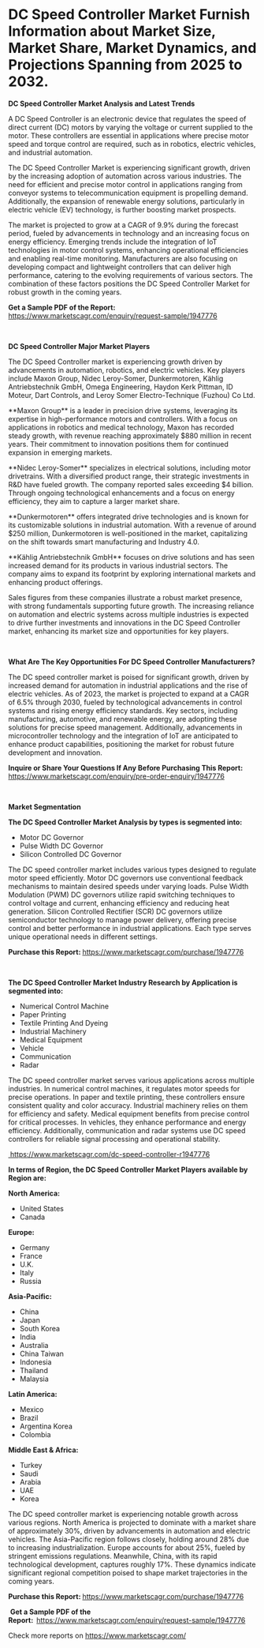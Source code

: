 <p><h1>DC Speed Controller Market Furnish Information about Market Size, Market Share, Market Dynamics, and Projections Spanning from 2025 to 2032.</h1></p><p><strong>DC Speed Controller Market Analysis and Latest Trends</strong></p>
<p><p>A DC Speed Controller is an electronic device that regulates the speed of direct current (DC) motors by varying the voltage or current supplied to the motor. These controllers are essential in applications where precise motor speed and torque control are required, such as in robotics, electric vehicles, and industrial automation.</p><p>The DC Speed Controller Market is experiencing significant growth, driven by the increasing adoption of automation across various industries. The need for efficient and precise motor control in applications ranging from conveyor systems to telecommunication equipment is propelling demand. Additionally, the expansion of renewable energy solutions, particularly in electric vehicle (EV) technology, is further boosting market prospects.</p><p>The market is projected to grow at a CAGR of 9.9% during the forecast period, fueled by advancements in technology and an increasing focus on energy efficiency. Emerging trends include the integration of IoT technologies in motor control systems, enhancing operational efficiencies and enabling real-time monitoring. Manufacturers are also focusing on developing compact and lightweight controllers that can deliver high performance, catering to the evolving requirements of various sectors. The combination of these factors positions the DC Speed Controller Market for robust growth in the coming years.</p></p>
<p><strong>Get a Sample PDF of the Report:&nbsp;</strong> <a href="https://www.marketscagr.com/enquiry/request-sample/1947776?utm_campaign=2041&utm_medium=2&utm_source=Github&utm_content=ia&utm_term=11022025&utm_id=dc-speed-controller">https://www.marketscagr.com/enquiry/request-sample/1947776</a></p>
<p>&nbsp;</p>
<p><strong>DC Speed Controller Major Market Players</strong></p>
<p><p>The DC Speed Controller market is experiencing growth driven by advancements in automation, robotics, and electric vehicles. Key players include Maxon Group, Nidec Leroy-Somer, Dunkermotoren, Kählig Antriebstechnik GmbH, Omega Engineering, Haydon Kerk Pittman, ID Moteur, Dart Controls, and Leroy Somer Electro-Technique (Fuzhou) Co Ltd.</p><p>**Maxon Group** is a leader in precision drive systems, leveraging its expertise in high-performance motors and controllers. With a focus on applications in robotics and medical technology, Maxon has recorded steady growth, with revenue reaching approximately $880 million in recent years. Their commitment to innovation positions them for continued expansion in emerging markets.</p><p>**Nidec Leroy-Somer** specializes in electrical solutions, including motor drivetrains. With a diversified product range, their strategic investments in R&D have fueled growth. The company reported sales exceeding $4 billion. Through ongoing technological enhancements and a focus on energy efficiency, they aim to capture a larger market share.</p><p>**Dunkermotoren** offers integrated drive technologies and is known for its customizable solutions in industrial automation. With a revenue of around $250 million, Dunkermotoren is well-positioned in the market, capitalizing on the shift towards smart manufacturing and Industry 4.0.</p><p>**Kählig Antriebstechnik GmbH** focuses on drive solutions and has seen increased demand for its products in various industrial sectors. The company aims to expand its footprint by exploring international markets and enhancing product offerings.</p><p>Sales figures from these companies illustrate a robust market presence, with strong fundamentals supporting future growth. The increasing reliance on automation and electric systems across multiple industries is expected to drive further investments and innovations in the DC Speed Controller market, enhancing its market size and opportunities for key players.</p></p>
<p>&nbsp;</p>
<p><strong>What Are The Key Opportunities For DC Speed Controller Manufacturers?</strong></p>
<p><p>The DC speed controller market is poised for significant growth, driven by increased demand for automation in industrial applications and the rise of electric vehicles. As of 2023, the market is projected to expand at a CAGR of 6.5% through 2030, fueled by technological advancements in control systems and rising energy efficiency standards. Key sectors, including manufacturing, automotive, and renewable energy, are adopting these solutions for precise speed management. Additionally, advancements in microcontroller technology and the integration of IoT are anticipated to enhance product capabilities, positioning the market for robust future development and innovation.</p></p>
<p><strong>Inquire or Share Your Questions If Any Before Purchasing This Report:</strong> <a href="https://www.marketscagr.com/enquiry/pre-order-enquiry/1947776?utm_campaign=2041&utm_medium=2&utm_source=Github&utm_content=ia&utm_term=11022025&utm_id=dc-speed-controller">https://www.marketscagr.com/enquiry/pre-order-enquiry/1947776</a></p>
<p>&nbsp;</p>
<p><strong>Market Segmentation</strong></p>
<p><strong>The DC Speed Controller Market Analysis by types is segmented into:</strong></p>
<p><ul><li>Motor DC Governor</li><li>Pulse Width DC Governor</li><li>Silicon Controlled DC Governor</li></ul></p>
<p><p>The DC speed controller market includes various types designed to regulate motor speed efficiently. Motor DC governors use conventional feedback mechanisms to maintain desired speeds under varying loads. Pulse Width Modulation (PWM) DC governors utilize rapid switching techniques to control voltage and current, enhancing efficiency and reducing heat generation. Silicon Controlled Rectifier (SCR) DC governors utilize semiconductor technology to manage power delivery, offering precise control and better performance in industrial applications. Each type serves unique operational needs in different settings.</p></p>
<p><strong>Purchase this Report:&nbsp;</strong><a href="https://www.marketscagr.com/purchase/1947776?utm_campaign=2041&utm_medium=2&utm_source=Github&utm_content=ia&utm_term=11022025&utm_id=dc-speed-controller">https://www.marketscagr.com/purchase/1947776</a></p>
<p>&nbsp;</p>
<p><strong>The DC Speed Controller Market Industry Research by Application is segmented into:</strong></p>
<p><ul><li>Numerical Control Machine</li><li>Paper Printing</li><li>Textile Printing And Dyeing</li><li>Industrial Machinery</li><li>Medical Equipment</li><li>Vehicle</li><li>Communication</li><li>Radar</li></ul></p>
<p><p>The DC speed controller market serves various applications across multiple industries. In numerical control machines, it regulates motor speeds for precise operations. In paper and textile printing, these controllers ensure consistent quality and color accuracy. Industrial machinery relies on them for efficiency and safety. Medical equipment benefits from precise control for critical processes. In vehicles, they enhance performance and energy efficiency. Additionally, communication and radar systems use DC speed controllers for reliable signal processing and operational stability.</p></p>
<p><a href="https://www.marketscagr.com/dc-speed-controller-r1947776?utm_campaign=2041&utm_medium=2&utm_source=Github&utm_content=ia&utm_term=11022025&utm_id=dc-speed-controller">&nbsp;https://www.marketscagr.com/dc-speed-controller-r1947776</a></p>
<p><strong>In terms of Region, the DC Speed Controller Market Players available by Region are:</strong></p>
<p>
    <p> <strong> North America: </strong>
        <ul>
            <li>United States</li>
            <li>Canada</li>
        </ul>
        </p> 
    <p> <strong> Europe: </strong>
        <ul>
            <li>Germany</li>
            <li>France</li>
            <li>U.K.</li>
            <li>Italy</li>
            <li>Russia</li>
        </ul>
        </p> 
    <p> <strong> Asia-Pacific: </strong>
        <ul>
            <li>China</li>
            <li>Japan</li>
            <li>South Korea</li>
            <li>India</li>
            <li>Australia</li>
            <li>China Taiwan</li>
            <li>Indonesia</li>
            <li>Thailand</li>
            <li>Malaysia</li>
        </ul>
        </p> 
    <p> <strong> Latin America: </strong>
        <ul>
            <li>Mexico</li>
            <li>Brazil</li>
            <li>Argentina Korea</li>
            <li>Colombia</li>
        </ul>
        </p> 
    <p> <strong> Middle East & Africa: </strong>
        <ul>
            <li>Turkey</li>
            <li>Saudi</li>
            <li>Arabia</li>
            <li>UAE</li>
            <li>Korea</li>
        </ul>
    </p>
    </p>
<p><p>The DC speed controller market is experiencing notable growth across various regions. North America is projected to dominate with a market share of approximately 30%, driven by advancements in automation and electric vehicles. The Asia-Pacific region follows closely, holding around 28% due to increasing industrialization. Europe accounts for about 25%, fueled by stringent emissions regulations. Meanwhile, China, with its rapid technological development, captures roughly 17%. These dynamics indicate significant regional competition poised to shape market trajectories in the coming years.</p></p>
<p><strong>Purchase this Report: </strong><a href="https://www.marketscagr.com/purchase/1947776?utm_campaign=2041&utm_medium=2&utm_source=Github&utm_content=ia&utm_term=11022025&utm_id=dc-speed-controller">https://www.marketscagr.com/purchase/1947776</a></p>
<p>&nbsp;<strong>Get a Sample PDF of the Report:&nbsp;&nbsp;</strong><a href="https://www.marketscagr.com/enquiry/request-sample/1947776?utm_campaign=2041&utm_medium=2&utm_source=Github&utm_content=ia&utm_term=11022025&utm_id=dc-speed-controller">https://www.marketscagr.com/enquiry/request-sample/1947776</a></p>
<p><strong></strong></p>
<p>Check more reports on <a href="https://www.marketscagr.com/?utm_campaign=2041&utm_medium=2&utm_source=Github&utm_content=ia&utm_term=11022025&utm_id=dc-speed-controller">https://www.marketscagr.com/</a></p>